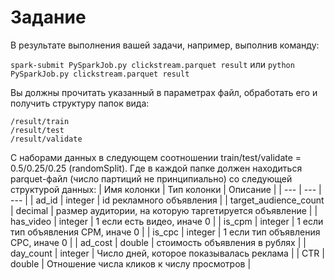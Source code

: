 # Задание
В результате выполнения вашей задачи, например, выполнив команду:

`spark-submit PySparkJob.py clickstream.parquet result`
или
`python PySparkJob.py clickstream.parquet result`

Вы должны прочитать указанный в параметрах файл, обработать его и получить структуру папок вида:

    /result/train
    /result/test
    /result/validate

С наборами данных в следующем соотношении train/test/validate = 0.5/0.25/0.25 (randomSplit).
Где в каждой папке должен находиться parquet-файл (число партиций не принципиально) со следующей структурой данных:
| Имя колонки | Тип колонки | Описание |
| --- | --- | --- |
| ad_id | integer | id рекламного объявления |
| target_audience_count | decimal | размер аудитории, на которую таргетируется объявление |
| has_video | integer | 1 если есть видео, иначе 0 |
| is_cpm | integer | 1 если тип объявления CPM, иначе 0 |
| is_cpc | integer | 1 если тип объявления CPC, иначе 0 |
| ad_cost | double | стоимость объявления в рублях |
| day_count | integer | Число дней, которое показывалась реклама |
| CTR | double | Отношение числа кликов к числу просмотров |
